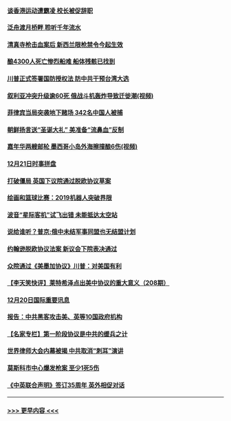#### [谈香港运动遭霸凌 校长被促辞职](../pages/prog202/a102734865.md?t=12220611) 
#### [泛舟渡月桥畔 聆听千年流水](../pages/prog202/a102734863.md?t=12220611) 
#### [清真寺枪击血案后 新西兰限枪禁令今起生效](../pages/prog202/a102734655.md?t=12220611) 
#### [酿4300人死亡惨烈船难 船体残骸已找到](../pages/prog202/a102734585.md?t=12220611) 
#### [川普正式签署国防授权法 防中共干预台湾大选](../pages/prog202/a102734587.md?t=12220611) 
#### [叙利亚冲突升级逾60死 俄战斗机轰炸导致迁徙潮(视频)](../pages/prog202/a102734403.md?t=12220611) 
#### [菲律宾当局突袭地下赌场 342名中国人被捕](../pages/prog202/a102734392.md?t=12220611) 
#### [朝鲜扬言送“圣诞大礼” 美准备“流鼻血”反制](../pages/prog202/a102734387.md?t=12220611) 
#### [嘉年华两艘邮轮 墨西哥小岛外海擦撞酿6伤(视频)](../pages/prog202/a102734357.md?t=12220611) 
#### [12月21日时事拼盘](../pages/prog202/a102734213.md?t=12220611) 
#### [打破僵局 英国下议院通过脱欧协议草案](../pages/prog202/a102734197.md?t=12220611) 
#### [绘画和篮球比赛：2019机器人突破界限](../pages/prog202/a102734175.md?t=12220611) 
#### [波音“星际客机”试飞出错 未能抵达太空站](../pages/prog202/a102734149.md?t=12220611) 
#### [说给谁听？普京:俄中未结军事同盟也无结盟计划](../pages/prog202/a102734128.md?t=12220611) 
#### [约翰逊脱欧协议法案 新议会下院表决通过](../pages/prog202/a102734008.md?t=12220611) 
#### [众院通过《美墨加协议》川普：对美国有利](../pages/prog202/a102733996.md?t=12220611) 
#### [【李天笑快评】莱特希泽点出美中协议的重大意义（208期）](../pages/prog202/a102733955.md?t=12220611) 
#### [12月20日国际重要讯息](../pages/prog202/a102733811.md?t=12220611) 
#### [报告：中共黑客攻击美、英等10国政府机构](../pages/prog202/a102733695.md?t=12220611) 
#### [【名家专栏】第一阶段协议是中共的缓兵之计](../pages/prog202/a102733104.md?t=12220611) 
#### [世界律师大会内幕被揭 中共取消“刺耳”演讲](../pages/prog202/a102733621.md?t=12220611) 
#### [莫斯科市中心爆发枪案 至少1死5伤](../pages/prog202/a102733367.md?t=12220611) 
#### [《中英联合声明》签订35周年 英外相促对话](../pages/prog202/a102733192.md?t=12220611) 

----
#### [ >>> 更早内容 <<< ](../indexes/prog202-earlier.md)
